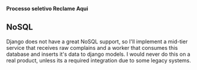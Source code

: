 **Processo seletivo Reclame Aqui**

## NoSQL

Django does not have a great NoSQL support, so I'll implement a mid-tier service that receives raw complains and a worker that consumes this database and inserts it's data to django models.
I would never do this on a real product, unless its a required integration due to some legacy systems.